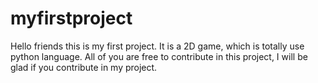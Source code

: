 # myfirstproject
Hello friends this is my first project.
It is a 2D game, which is totally use python language.
All of you are free to contribute in this project, I will be glad if you contribute in my project.
